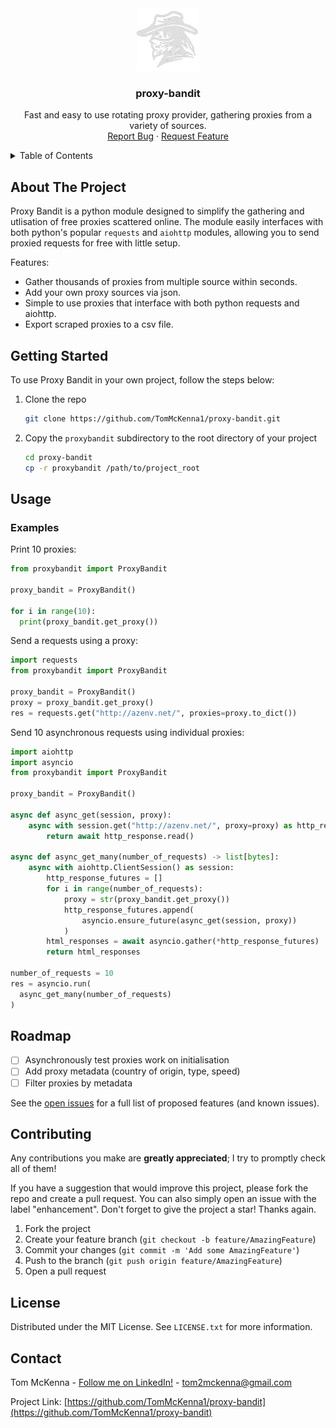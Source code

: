 <div align="center">
  <a href="https://github.com/TomMcKenna1/proxy-bandit">
    <img src="resources/logo.png" alt="Logo" width="100" height="100">
  </a>
  <h3 align="center">proxy-bandit</h3>

  <p align="center">
    Fast and easy to use rotating proxy provider, gathering proxies from a variety of sources.
    <br />
    <a href="https://github.com/TomMcKenna1/proxy-bandit/issues">Report Bug</a>
    ·
    <a href="https://github.com/TomMcKenna1/proxy-bandit/issues">Request Feature</a>
  </p>
</div>

<!-- TABLE OF CONTENTS -->
<details>
  <summary>Table of Contents</summary>
  <ol>
    <li>
      <a href="#about-the-project">About The Project</a>
    </li>
    <li>
      <a href="#getting-started">Getting Started</a>
    </li>
    <li>
      <a href="#usage">Usage</a>
      <ul>
        <li><a href="#examples">Examples</a></li>
      </ul>
    </li>
    <li><a href="#roadmap">Roadmap</a></li>
    <li><a href="#contributing">Contributing</a></li>
    <li><a href="#license">License</a></li>
    <li><a href="#contact">Contact</a></li>
  </ol>
</details>

<!-- ABOUT THE PROJECT -->
## About The Project

Proxy Bandit is a python module designed to simplify the gathering and utlisation of free proxies scattered online. The module easily interfaces with both python's popular `requests` and `aiohttp` modules, allowing you to send proxied requests for free with little setup.

Features:
- Gather thousands of proxies from multiple source within seconds.
- Add your own proxy sources via json.
- Simple to use proxies that interface with both python requests and aiohttp.
- Export scraped proxies to a csv file.

<!-- GETTING STARTED -->
## Getting Started

To use Proxy Bandit in your own project, follow the steps below:

1. Clone the repo
   ```sh
   git clone https://github.com/TomMcKenna1/proxy-bandit.git
   ```
2. Copy the `proxybandit` subdirectory to the root directory of your project
    ```sh
    cd proxy-bandit
    cp -r proxybandit /path/to/project_root
    ```


<!-- USAGE EXAMPLES -->
## Usage

### Examples

Print 10 proxies:
```python
from proxybandit import ProxyBandit

proxy_bandit = ProxyBandit()

for i in range(10):
  print(proxy_bandit.get_proxy())
```

Send a requests using a proxy:
```python
import requests
from proxybandit import ProxyBandit

proxy_bandit = ProxyBandit()
proxy = proxy_bandit.get_proxy()
res = requests.get("http://azenv.net/", proxies=proxy.to_dict())
```

Send 10 asynchronous requests using individual proxies:
```python
import aiohttp
import asyncio
from proxybandit import ProxyBandit

proxy_bandit = ProxyBandit()

async def async_get(session, proxy):
    async with session.get("http://azenv.net/", proxy=proxy) as http_response:
        return await http_response.read()

async def async_get_many(number_of_requests) -> list[bytes]:
    async with aiohttp.ClientSession() as session:
        http_response_futures = []
        for i in range(number_of_requests):
            proxy = str(proxy_bandit.get_proxy())
            http_response_futures.append(
                asyncio.ensure_future(async_get(session, proxy))
            )
        html_responses = await asyncio.gather(*http_response_futures)
        return html_responses

number_of_requests = 10
res = asyncio.run(
  async_get_many(number_of_requests)
)
```

<!-- ROADMAP -->
## Roadmap

- [ ] Asynchronously test proxies work on initialisation
- [ ] Add proxy metadata (country of origin, type, speed)
- [ ] Filter proxies by metadata

See the [open issues](https://github.com/TomMcKenna1/proxy-bandit/issues) for a full list of proposed features (and known issues).

<!-- CONTRIBUTING -->
## Contributing

Any contributions you make are **greatly appreciated**; I try to promptly check all of them!

If you have a suggestion that would improve this project, please fork the repo and create a pull request. You can also simply open an issue with the label "enhancement".
Don't forget to give the project a star! Thanks again.

1. Fork the project
2. Create your feature branch (`git checkout -b feature/AmazingFeature`)
3. Commit your changes (`git commit -m 'Add some AmazingFeature'`)
4. Push to the branch (`git push origin feature/AmazingFeature`)
5. Open a pull request

<!-- LICENSE -->
## License

Distributed under the MIT License. See `LICENSE.txt` for more information.

<!-- CONTACT -->
## Contact

Tom McKenna - [Follow me on LinkedIn!](https://www.linkedin.com/in/tom-m-8a70891a8/) - tom2mckenna@gmail.com

Project Link: [https://github.com/TomMcKenna1/proxy-bandit](https://github.com/TomMcKenna1/proxy-bandit)